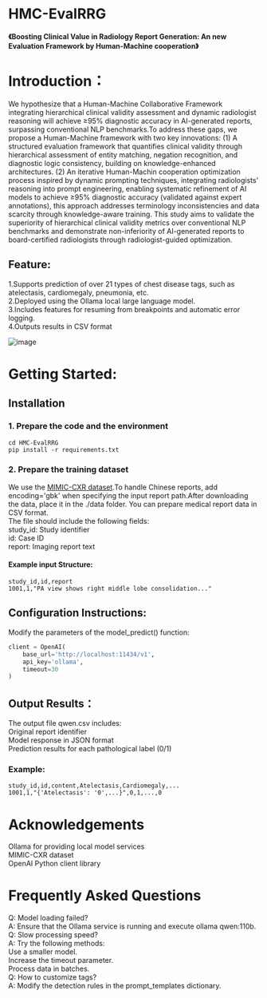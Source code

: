 #  HMC-EvalRRG
__《Boosting Clinical Value in Radiology Report Generation: An new Evaluation Framework by Human-Machine cooperation》__  
# Introduction： 
We hypothesize that a Human-Machine Collaborative Framework integrating hierarchical clinical validity assessment and dynamic radiologist reasoning will achieve ≥95% diagnostic accuracy in AI-generated reports, surpassing conventional NLP benchmarks.To address these gaps, we propose a Human-Machine framework with two key innovations: (1) A structured evaluation framework that quantifies clinical validity through hierarchical assessment of entity matching, negation recognition, and diagnostic logic consistency, building on knowledge-enhanced architectures. (2) An iterative Human-Machin cooperation optimization process inspired by dynamic prompting techniques, integrating radiologists’ reasoning into prompt engineering, enabling systematic refinement of AI models to achieve ≥95% diagnostic accuracy (validated against expert annotations), this approach addresses terminology inconsistencies and data scarcity through knowledge-aware training. This study aims to validate the superiority of hierarchical clinical validity metrics over conventional NLP benchmarks and demonstrate non-inferiority of AI-generated reports to board-certified radiologists through radiologist-guided optimization. 
## Feature:
1.Supports prediction of over 21 types of chest disease tags, such as atelectasis, cardiomegaly, pneumonia, etc.  
2.Deployed using the Ollama local large language model.  
3.Includes features for resuming from breakpoints and automatic error logging.  
4.Outputs results in CSV format 
  
![image](https://github.com/user-attachments/assets/f5dd976f-f4dc-47d5-9211-b51c3d44ce8a)

#  Getting Started:  
## Installation
### 1. Prepare the code and the environment
    cd HMC-EvalRRG
    pip install -r requirements.txt
### 2. Prepare the training dataset
We use the [MIMIC-CXR dataset](https://physionet.org/content/mimic-cxr/2.1.0/).To handle Chinese reports, add encoding='gbk' when specifying the input report path.After downloading the data, place it in the ./data folder.
You can prepare medical report data in CSV format.  
The file should include the following fields:  
  study_id: Study identifier  
  id: Case ID  
  report: Imaging report text  
#### Example input Structure:  
```csv
study_id,id,report
1001,1,"PA view shows right middle lobe consolidation..."
```

## Configuration Instructions:  
Modify the parameters of the model_predict() function:  
```python
client = OpenAI(
    base_url='http://localhost:11434/v1',  
    api_key='ollama',                      
    timeout=30                             
)
```

## Output Results：  
The output file qwen.csv includes:  
  Original report identifier  
  Model response in JSON format  
  Prediction results for each pathological label (0/1)  
### Example:  
```csv
study_id,id,content,Atelectasis,Cardiomegaly,...
1001,1,"{'Atelectasis': '0',...}",0,1,...,0
```

# Acknowledgements  
  Ollama for providing local model services  
  MIMIC-CXR dataset   
  OpenAI Python client library  

# Frequently Asked Questions  
Q: Model loading failed?  
A: Ensure that the Ollama service is running and execute ollama  qwen:110b.  
Q: Slow processing speed?  
A: Try the following methods:  
Use a smaller model.  
Increase the timeout parameter.  
Process data in batches.  
Q: How to customize tags?  
A: Modify the detection rules in the prompt_templates dictionary.  
